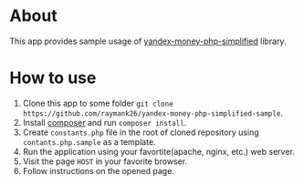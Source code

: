# About

This app provides sample usage of
[yandex-money-php-simplified](https://github.com/raymank26/yandex-money-php-simplified) library.

# How to use

1. Clone this app to some folder `git clone https://github.com/raymank26/yandex-money-php-simplified-sample`.
2. Install [composer](https://getcomposer.org/) and run `composer install`.
2. Create `constants.php` file in the root of cloned repository using `contants.php.sample` as a template.
3. Run the application using your favortite(apache, nginx, etc.) web server.
4. Visit the page `HOST` in your favorite browser.
5. Follow instructions on the opened page.
